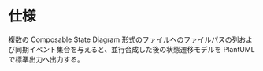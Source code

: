 仕様
====
複数の Composable State Diagram 形式のファイルへのファイルパスの列および同期イベント集合を与えると、並行合成した後の状態遷移モデルを PlantUML で標準出力へ出力する。
